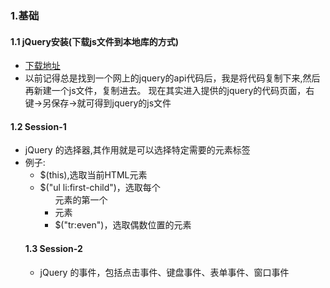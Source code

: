 ### 1.基础 
#### 1.1 jQuery安装(下载js文件到本地库的方式)

- [下载地址](https://jquery.com/download/)
- 以前记得总是找到一个网上的jquery的api代码后，我是将代码复制下来,然后再新建一个js文件，复制进去。
  现在其实进入提供的jquery的代码页面，右键->另保存->就可得到jquery的js文件

#### 1.2 Session-1
- jQuery 的选择器,其作用就是可以选择特定需要的元素标签
- 例子: 
    - $(this),选取当前HTML元素
    - $("ul li:first-child")，选取每个 <ul> 元素的第一个 <li> 元素
    - $("tr:even")，选取偶数位置的<tr>元素

#### 1.3 Session-2
- jQuery 的事件，包括点击事件、键盘事件、表单事件、窗口事件